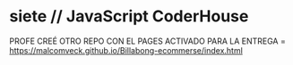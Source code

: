 # siete // JavaScript CoderHouse

PROFE CREÉ OTRO REPO CON EL PAGES ACTIVADO PARA LA ENTREGA = 
https://malcomveck.github.io/Billabong-ecommerse/index.html
